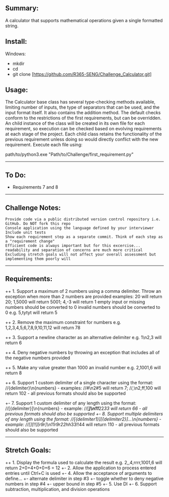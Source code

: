 Summary:
-------------
A calculator that supports mathematical operations given a single formatted string.

Install:
-------------
Windows:
- mkdir 
- cd 
- git clone [https://github.com/R365-SENG/Challenge_Calculator.git]

Usage:
-------------

The Calculator base class has several type-checking methods available, limiting number of inputs, the type of separators that can be used, and the input format itself. It also contains the addition method. 
The default checks conform to the restrictions of the first requirements, but can be overridden. An child instance of the class will be created in its own file for each requirement, so execution can be checked based on evolving requirements at each stage of the project. Each child class retains the functionality of the previous requirement unless doing so would directly conflict with the new requirement.
Execute each file using:

path/to/python3.exe "Path/to/Challenge/first_requirement.py"

_______________________________________________________________________________________________________________________________________________

To Do:
----------
 - Requirements 7 and 8
_______________________________________________________________________________________________________________________________________________


Challenge Notes:
-------------
    Provide code via a public distributed version control repository i.e. GitHub. Do NOT fork this repo
    Console application using the language defined by your interviewer
    Include unit tests
    Show each requirement step as a separate commit. Think of each step as a "requirement change"
    Efficient code is always important but for this excercise... readability and separation of concerns are much more critical
    Excluding stretch goals will not affect your overall assessment but implementing them poorly will

_______________________________________________________________________________________________________________________________________________

Requirements:
-------------

++    1.  Support a maximum of 2 numbers using a comma delimiter. Throw an exception when more than 2 numbers are provided
        examples: 20 will return 20; 1,5000 will return 5001; 4,-3 will return 1
        empty input or missing numbers should be converted to 0
        invalid numbers should be converted to 0 e.g. 5,tytyt will return 5

++    2. Remove the maximum constraint for numbers e.g. 1,2,3,4,5,6,7,8,9,10,11,12 will return 78

++    3. Support a newline character as an alternative delimiter e.g. 1\n2,3 will return 6

++    4. Deny negative numbers by throwing an exception that includes all of the negative numbers provided

++    5. Make any value greater than 1000 an invalid number e.g. 2,1001,6 will return 8
    
++    6. Support 1 custom delimiter of a single character using the format: //{delimiter}\n{numbers}
        - examples: //#\n2#5 will return 7; //,\n2,ff,100 will return 102
        - all previous formats should also be supported
        
+-    7. Support 1 custom delimiter of any length using the format: //[{delimiter}]\n{numbers}
        - example: //[***]\n11***22***33 will return 66
        - all previous formats should also be supported
+-    8. Support multiple delimiters of any length using the format: //[{delimiter1}][{delimiter2}]...\n{numbers}
        - example: //[*][!!][r9r]\n11r9r22*hh*33!!44 will return 110
        - all previous formats should also be supported

______________________________________________________________________________________________________________________________________________

Stretch Goals:
--------------

++    1. Display the formula used to calculate the result e.g. 2,,4,rrrr,1001,6 will return 2+0+4+0+0+6 = 12
+-    2. Allow the application to process entered entries until Ctrl+C is used
+-    4. Allow the acceptance of arguments to define...
+-        alternate delimiter in step #3
+-        toggle whether to deny negative numbers in step #4
+-        upper bound in step #5
+-    5. Use DI
+-    6. Support subtraction, multiplication, and division operations
